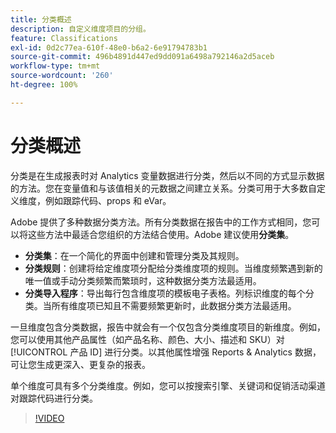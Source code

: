 ```yaml
---
title: 分类概述
description: 自定义维度项目的分组。
feature: Classifications
exl-id: 0d2c77ea-610f-48e0-b6a2-6e91794783b1
source-git-commit: 496b4891d447ed9dd091a6498a792146a2d5aceb
workflow-type: tm+mt
source-wordcount: '260'
ht-degree: 100%

---
```


# 分类概述

分类是在生成报表时对 Analytics 变量数据进行分类，然后以不同的方式显示数据的方法。您在变量值和与该值相关的元数据之间建立关系。分类可用于大多数自定义维度，例如跟踪代码、props 和 eVar。

Adobe 提供了多种数据分类方法。所有分类数据在报告中的工作方式相同，您可以将这些方法中最适合您组织的方法结合使用。Adobe 建议使用&#x200B;**分类集**。

* **分类集**：在一个简化的界面中创建和管理分类及其规则。
* **分类规则**：创建将给定维度项分配给分类维度项的规则。当维度频繁遇到新的唯一值或手动分类频繁而繁琐时，这种数据分类方法最适用。
* **分类导入程序**：导出每行包含维度项的模板电子表格。列标识维度的每个分类。当所有维度项已知且不需要频繁更新时，此数据分类方法最适用。

一旦维度包含分类数据，报告中就会有一个仅包含分类维度项目的新维度。例如，您可以使用其他产品属性（如产品名称、颜色、大小、描述和 SKU）对[!UICONTROL 产品 ID] 进行分类。以其他属性增强 Reports &amp; Analytics 数据，可让您生成更深入、更复杂的报表。

单个维度可具有多个分类维度。例如，您可以按搜索引擎、关键词和促销活动渠道对跟踪代码进行分类。

>[!VIDEO](https://video.tv.adobe.com/v/16853/?quality=12)
